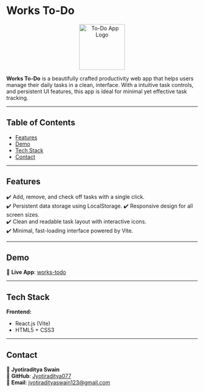 # Works To-Do

<p align="center">
  <img src="https://works-todo.netlify.app/images/icon.png" alt="To-Do App Logo" width="120px">
</p>

**Works To-Do** is a beautifully crafted productivity web app that helps users manage their daily tasks in a clean, interface. With a intuitive task controls, and persistent UI features, this app is ideal for minimal yet effective task tracking.

---

## Table of Contents

- [Features](#features)
- [Demo](#demo)
- [Tech Stack](#tech-stack)
- [Contact](#contact)

---

## Features

✔️ Add, remove, and check off tasks with a single click.  
✔️ Persistent data storage using LocalStorage.
✔️ Responsive design for all screen sizes.  
✔️ Clean and readable task layout with interactive icons.  
✔️ Minimal, fast-loading interface powered by Vite.

---

## Demo

🔗 **Live App**: [works-todo](https://works-todo.netlify.app/)

---

## Tech Stack

**Frontend:**  
- React.js (Vite)
- HTML5 + CSS3 

---

## Contact

👤 **Jyotiraditya Swain**  
📍 **GitHub**: [Jyotiraditya077](https://github.com/Jyotiraditya077)  
📧 **Email**: jyotiradityaswain123@gmail.com  

